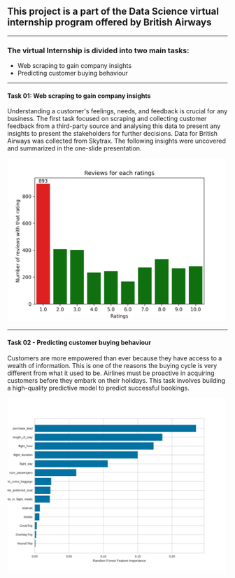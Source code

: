 ## This project is a part of the Data Science virtual internship program offered by British Airways
---
### The virtual Internship is divided into two main tasks:
  - Web scraping to gain company insights
  - Predicting customer buying behaviour
---
#### Task 01: Web scraping to gain company insights 
Understanding a customer's feelings, needs, and feedback is crucial for any business. The first task focused on scraping and collecting customer feedback from a third-party source and analysing this data to present any insights to present the stakeholders for further decisions.
Data for British Airways was collected from Skytrax. The following insights were uncovered and summarized in the one-slide presentation.

<img src="https://github.com/MohidulHaqueTushar/Job-Simulations/blob/main/British_Airways_data_science/image/each_rating_total_with_total_reviews.png" alt="re" width="500">

---
#### Task 02 - Predicting customer buying behaviour
Customers are more empowered than ever because they have access to a wealth of information. This is one of the reasons the buying cycle is very different from what it used to be. Airlines must be proactive in acquiring customers before they embark on their holidays. This task involves building a high-quality predictive model to predict successful bookings.

<img src="https://github.com/MohidulHaqueTushar/Job-Simulations/blob/main/British_Airways_data_science/image/feature_importance_scaled.png" alt="re" width="500">
